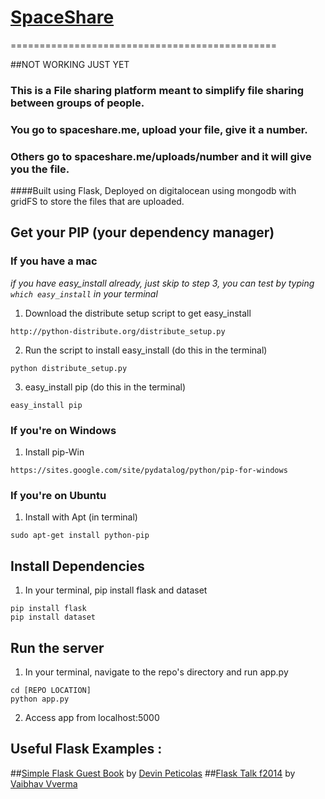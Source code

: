 # [SpaceShare](spaceshare.me)
==============================================

##NOT WORKING JUST YET


### This is a File sharing platform  meant to simplify file sharing between groups of people. 
### You go to spaceshare.me, upload your file, give it a **number**. 
### Others go to spaceshare.me/uploads/**number** and it will give you the file. 

####Built using Flask, Deployed on digitalocean using mongodb with gridFS to store the files that are uploaded.




## Get your PIP (your dependency manager)

### If you have a mac

_if you have easy_install already, just skip to step 3, you can test by typing ```which easy_install``` in your terminal_

1. Download the distribute setup script to get easy_install
```
http://python-distribute.org/distribute_setup.py
```

2. Run the script to install easy_install (do this in the terminal)
```
python distribute_setup.py
```

3. easy_install pip (do this in the terminal)
```
easy_install pip
```

### If you're on Windows

1. Install pip-Win
```
https://sites.google.com/site/pydatalog/python/pip-for-windows
```

### If you're on Ubuntu

1. Install with Apt (in terminal)
```
sudo apt-get install python-pip
```

## Install Dependencies

1. In your terminal, pip install flask and dataset
```
pip install flask
pip install dataset
```

## Run the server

1. In your terminal, navigate to the repo's directory and run app.py
```
cd [REPO LOCATION]
python app.py
```

2. Access app from localhost:5000

## Useful Flask Examples :
##[Simple Flask Guest Book](https://github.com/x/Simple-Flask-Guest-Book) by [Devin Peticolas](https://github.com/x)
##[Flask Talk f2014](https://github.com/usacs/flaskTalkF2014) by [Vaibhav Vverma](https://github.com/v)
##
